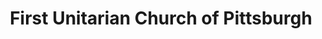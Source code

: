 ---
layout: repo
title: "First Unitarian Church of Pittsburgh"
id: 14635
permalink: repos/14635/
---